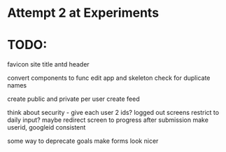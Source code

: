 # Attempt 2 at Experiments

# TODO: 


favicon
site title
antd header

convert components to func
edit app and skeleton
check for duplicate names

create public and private per user
create feed

think about security - give each user 2 ids? 
logged out screens
restrict to daily input?
maybe redirect screen to progress after submission
make userid, googleid consistent

some way to deprecate goals
make forms look nicer